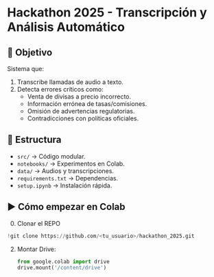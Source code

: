 # Hackathon 2025 - Transcripción y Análisis Automático

## 🚀 Objetivo
Sistema que:
1. Transcribe llamadas de audio a texto.
2. Detecta errores críticos como:
   - Venta de divisas a precio incorrecto.
   - Información errónea de tasas/comisiones.
   - Omisión de advertencias regulatorias.
   - Contradicciones con políticas oficiales.

## 📂 Estructura
- `src/` → Código modular.
- `notebooks/` → Experimentos en Colab.
- `data/` → Audios y transcripciones.
- `requirements.txt` → Dependencias.
- `setup.ipynb` → Instalación rápida.

## ▶️ Cómo empezar en Colab

0. Clonar el REPO
 ```python
!git clone https://github.com/<tu_usuario>/hackathon_2025.git
```
2. Montar Drive:
   ```python
   from google.colab import drive
   drive.mount('/content/drive')
